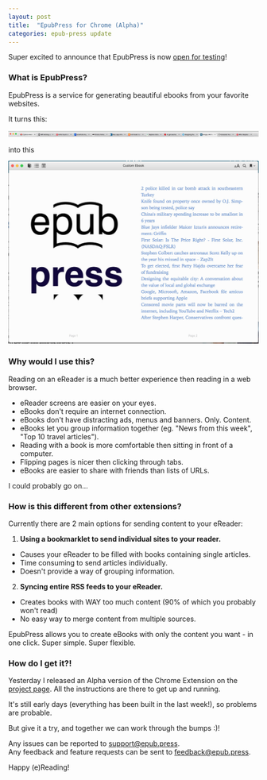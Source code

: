 ```yaml
---
layout: post
title:  "EpubPress for Chrome (Alpha)"
categories: epub-press update
---
```


Super excited to announce that EpubPress is now [open for testing](https://github.com/haroldtreen/epub-press-chrome/releases)!

### **What is EpubPress?**

EpubPress is a service for generating beautiful ebooks from your favorite websites.

It turns this:

![Tabs](/assets/posts/tabs.jpg)

into this

![Ebook](/assets/posts/ebook.jpg)

### **Why would I use this?**

Reading on an eReader is a much better experience then reading in a web browser.

- eReader screens are easier on your eyes.
- eBooks don't require an internet connection.
- eBooks don't have distracting ads, menus and banners. Only. Content.
- eBooks let you group information together (eg. "News from this week", "Top 10 travel articles").
- Reading with a book is more comfortable then sitting in front of a computer.
- Flipping pages is nicer then clicking through tabs.
- eBooks are easier to share with friends than lists of URLs.

I could probably go on...

### **How is this different from other extensions?**

Currently there are 2 main options for sending content to your eReader:

1. **Using a bookmarklet to send individual sites to your reader.**
  - Causes your eReader to be filled with books containing single articles.
  - Time consuming to send articles individually.
  - Doesn't provide a way of grouping information.
2. **Syncing entire RSS feeds to your eReader.**
  - Creates books with WAY too much content (90% of which you probably won't read)
  - No easy way to merge content from multiple sources.

EpubPress allows you to create eBooks with only the content you want - in one click. Super simple. Super flexible.

### **How do I get it?!**

Yesterday I released an Alpha version of the Chrome Extension on the [project page](https://github.com/haroldtreen/epub-press-chrome/releases).
All the instructions are there to get up and running.

It's still early days (everything has been built in the last week!), so problems are probable.

But give it a try, and together we can work through the bumps :)!

Any issues can be reported to [support@epub.press](mailto:support@epub.press).  
Any feedback and feature requests can be sent to [feedback@epub.press](feedback@epub.press).

Happy (e)Reading!
